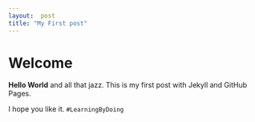 ```yaml
---
layout:  post
title: "My First post"
---
```


# Welcome

**Hello World** and all that jazz.  This is my first post with Jekyll and GitHub Pages.

I hope you like it.  `#LearningByDoing`
